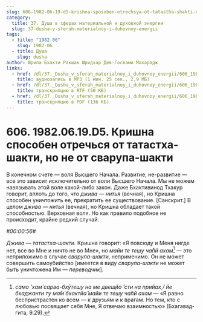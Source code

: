 ```yaml
---
slug: 606-1982-06-19-d5-krishna-sposoben-otrechsya-ot-tatastha-shakti-no-ne-ot-svarupa-shakti
category:
  title: 37. Душа в сферах материальной и духовной энергии
  slug: 37-dusha-v-sferah-materialnoy-i-duhovnoy-energii
tags:
  - title: "1982.06"
    slug: 1982-06
  - title: Душа
    slug: dusha
author: Шрила Бхакти Ракшак Шридхар Дев-Госвами Махарадж
links:
  - href: /dl/37._Dusha_v_sferah_materialnoy_i_duhovnoy_energii/606_1982.06.19.D5_SridharMj_Krishna_sposoben_otrechsja_ot_tatastha-shakti_no_ne_ot_svarupa-shakti.mp3
    title: аудиозапись в MP3 (1 мин. 25 сек., 2,9 МБ)
  - href: /dl/37._Dusha_v_sferah_materialnoy_i_duhovnoy_energii/606_1982.06.19.D5_SridharMj_Krishna_sposoben_otrechsja_ot_tatastha-shakti_no_ne_ot_svarupa-shakti.rtf
    title: транскрипцию в RTF (50 КБ)
  - href: /dl/37._Dusha_v_sferah_materialnoy_i_duhovnoy_energii/606_1982.06.19.D5_SridharMj_Krishna_sposoben_otrechsja_ot_tatastha-shakti_no_ne_ot_svarupa-shakti.pdf
    title: транскрипцию в PDF (136 КБ)
---
```


# 606. 1982.06.19.D5. Кришна способен отречься от татастха-шакти, но не от сварупа-шакти

В конечном счете — воля Высшего Начала. Развитие, не-развитие — все это зависит исключительно от воли Высшего Начала. Мы не можем навязывать этой воле какой-либо закон. Даже Бхактивинод Тхакур говорит, вплоть до того, что *джива* — *нитья* (вечная), но Кришна способен уничтожить ее, прекратить ее существование. [Санскрит.] В целом *джива — нитья* (вечная), но Кришна обладает такой способностью. Верховная воля. Но как правило подобное не происходит, крайне редкий случай.

*#00:00:56#*

*Джива — татастха-шакти.* Кришна говорит: «Я повсюду и Меня нигде нет, все во Мне и ничто не во Мне», но *майи те теш̣у ча̄пй ахам*[^_ftn1] — это неприложимо в случае *сварупа-шакти*, неприменимо. Он не может совершить самоубийство [имеется в виду *сварупа-шакти* не может быть уничтожена Им — *переводчик*].



[^_ftn1]: *само ’хам̇ сарва-бхӯтеш̣у на ме двеш̣йо ’сти на прийах̣ / йе бхаджанти ту ма̄м̇ бхактйа̄ майи те теш̣у ча̄пй ахам* — «Я равно беспристрастен ко всем — к друзьям и к врагам. Но тем, кто с любовью посвящает себя Мне, Я отвечаю взаимностью» (Бхагавад-гита, 9.29).

